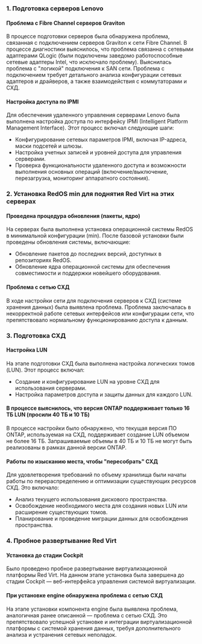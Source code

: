 ### 1. Подготовка серверов Lenovo

#### Проблема с Fibre Channel серверов Graviton
В процессе подготовки серверов была обнаружена проблема, связанная с подключением серверов Graviton к сети Fibre Channel. В процессе диагностики  выяснилось, что проблема связанна с сетевыми адаптерами QLogic (были подключены заведомо работоспособные сетевые адаптеры Intel, что исключало проблему). Выяснилась проблема с "логикой" подключения к SAN сети. Проблема с подключением требует детального анализа конфигурации сетевых адаптеров и драйверов, а также взаимодействия с коммутаторами и СХД.

#### Настройка доступа по IPMI
Для обеспечения удаленного управления серверами Lenovo была выполнена настройка доступа по интерфейсу IPMI (Intelligent Platform Management Interface). Этот процесс включал следующие шаги:
- Конфигурирование сетевых параметров IPMI, включая IP-адреса, маски подсетей и шлюзы.
- Настройка учетных записей и уровней доступа для управления серверами.
- Проверка функциональности удаленного доступа и возможности выполнения основных операций (включение/выключение, перезагрузка, мониторинг аппаратного состояния).

### 2. Установка RedOS min для поднятия Red Virt на этих серверах

#### Проведена процедура обновления (пакеты, ядро)
На серверах была выполнена установка операционной системы RedOS в минимальной конфигурации (min). После базовой установки были проведены обновления системы, включающие:
- Обновление пакетов до последних версий, доступных в репозиториях RedOS.
- Обновление ядра операционной системы для обеспечения совместимости и поддержки новейшего оборудования.

#### Проблема с сетью СХД
В ходе настройки сети для подключения серверов к СХД (системе хранения данных) была выявлена проблема. Проблема заключалась в некорректной работе сетевых интерфейсов или конфигурации сети, что препятствовало нормальному функционированию доступа к данным.

### 3. Подготовка СХД

#### Настройка LUN
На этапе подготовки СХД была выполнена настройка логических томов (LUN). Этот процесс включал:
- Создание и конфигурирование LUN на уровне СХД для использования серверами.
- Настройка параметров доступа и защиты данных для каждого LUN.

#### В процессе выяснилось, что версия ONTAP поддерживает только 16 ТБ LUN (просили 40 ТБ и 10 ТБ)
В процессе настройки было обнаружено, что текущая версия ПО ONTAP, используемая на СХД, поддерживает создание LUN объемом не более 16 ТБ. Запрашиваемые объемы в 40 ТБ и 10 ТБ не могут быть реализованы в рамках данной версии ONTAP.

#### Работы по изысканию места, чтобы "пересобрать" СХД
Для удовлетворения требований по объему хранилища были начаты работы по перераспределению и оптимизации существующих ресурсов СХД. Это включало:
- Анализ текущего использования дискового пространства.
- Освобождение необходимого места для создания новых LUN или расширение существующих томов.
- Планирование и проведение миграции данных для освобождения пространства.

### 4. Пробное развертывание Red Virt

#### Установка до стадии Cockpit
Было проведено пробное развертывание виртуализационной платформы Red Virt. На данном этапе установка была завершена до стадии Cockpit — веб-интерфейса управления системой виртуализации.

#### При установке engine обнаружена проблема с сетью СХД
На этапе установки компонента engine была выявлена проблема, аналогичная ранее описанной — проблема с сетью СХД. Это препятствовало успешной установке и интеграции виртуализационной платформы с системой хранения данных, требуя дополнительного анализа и устранения сетевых неполадок.